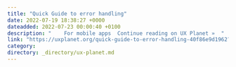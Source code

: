 ```yaml
---
title: "Quick Guide to error handling"
date: 2022-07-19 18:38:27 +0000
dateadded: 2022-07-23 00:00:40 +0100
description: "    For mobile apps  Continue reading on UX Planet »  "
link: "https://uxplanet.org/quick-guide-to-error-handling-40f86e9d1962?source=rss----819cc2aaeee0---4"
category:
directory: _directory/ux-planet.md
---
```

